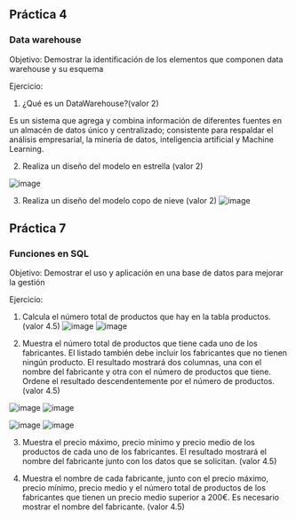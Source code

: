 
## Práctica 4
### Data warehouse

Objetivo: Demostrar la identificación de los elementos que componen data warehouse y
su esquema

Ejercicio:

1. ¿Qué es un DataWarehouse?(valor 2)

Es un sistema que agrega y combina información de diferentes fuentes en un almacén de datos único y centralizado; consistente para respaldar el análisis empresarial, la minería de datos, inteligencia artificial y Machine Learning. 

2. Realiza un diseño del modelo en estrella (valor 2)

![image](https://user-images.githubusercontent.com/101668305/172979074-0c17cb02-6d99-4ef6-8f04-9ee8a73487f3.png)


3. Realiza un diseño del modelo copo de nieve (valor 2)
![image](https://user-images.githubusercontent.com/101668305/172978995-427d23f0-e6bb-4c48-a87b-56af1a34fbf9.png)

## Práctica 7
### Funciones en SQL
Objetivo: Demostrar el uso y aplicación en una base de datos para mejorar la gestión

Ejercicio:

1. Calcula el número total de productos que hay en la tabla productos. (valor 4.5)
![image](https://user-images.githubusercontent.com/101668305/172980517-518fd34b-ee66-4f1e-95a4-7b3521266b9b.png)
![image](https://user-images.githubusercontent.com/101668305/172980596-51bbea9d-7a29-4c35-8e4b-a35a9c88ec22.png)


2. Muestra el número total de productos que tiene cada uno de los fabricantes. El listado
también debe incluir los fabricantes que no tienen ningún producto. El resultado
mostrará dos columnas, una con el nombre del fabricante y otra con el número de
productos que tiene. Ordene el resultado descendentemente por el número de
productos. (valor 4.5)

![image](https://user-images.githubusercontent.com/101668305/173104268-59abb370-490f-4e90-85b1-a2780f13a4a0.png)
![image](https://user-images.githubusercontent.com/101668305/173104405-019a4d79-ee2c-4fbe-8882-4928587b4a73.png)

![image](https://user-images.githubusercontent.com/101668305/173103999-5100a128-4594-46bf-9829-1866a2aedb4e.png)
![image](https://user-images.githubusercontent.com/101668305/173104073-a00d5e87-7d41-4600-9207-f18fe8e590b9.png)

3. Muestra el precio máximo, precio mínimo y precio medio de los productos de cada
uno de los fabricantes. El resultado mostrará el nombre del fabricante junto con los
datos que se solicitan. (valor 4.5)


4. Muestra el nombre de cada fabricante, junto con el precio máximo, precio mínimo,
precio medio y el número total de productos de los fabricantes que tienen un precio
medio superior a 200€. Es necesario mostrar el nombre del fabricante. (valor 4.5)


